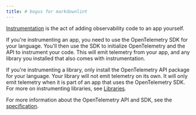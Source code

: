 ```yaml
---
title: # bogus for markdownlint
---
```


[Instrumentation](/docs/concepts/instrumentation/) is the act of adding
observability code to an app yourself.

If you're instrumenting an app, you need to use the OpenTelemetry SDK for your
language. You'll then use the SDK to initialize OpenTelemetry and the API to
instrument your code. This will emit telemetry from your app, and any library
you installed that also comes with instrumentation.

If you're instrumenting a library, only install the OpenTelemetry API package
for your language. Your library will not emit telemetry on its own. It will only
emit telemetry when it is part of an app that uses the OpenTelemetry SDK. For
more on instrumenting libraries, see
[Libraries](/docs/concepts/instrumentation/libraries/).

For more information about the OpenTelemetry API and SDK, see the
[specification](/docs/specs/otel/).
